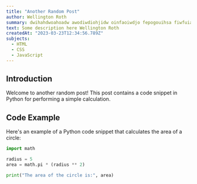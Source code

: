 ```yaml
---
title: "Another Random Post"
author: Wellington Roth
summary: dwihahdwoahoadw awodiwdiohjidw oinfaoiwdjo fepogouihsa fiwfuiahwfa ioafwhidja owadhoiaj
text: Some description here Wellington Roth
createdAt: "2023-03-23T12:34:56.789Z"
subjects:
  - HTML
  - CSS
  - JavaScript
---
```


## Introduction

Welcome to another random post! This post contains a code snippet in Python for performing a simple calculation.

## Code Example

Here's an example of a Python code snippet that calculates the area of a circle:

```python
import math

radius = 5
area = math.pi * (radius ** 2)

print("The area of the circle is:", area)
